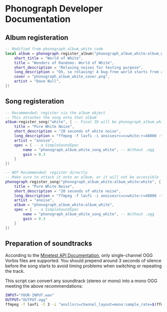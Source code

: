 # Phonograph Developer Documentation

## Album registeration

```lua
-- Modified from phonograph_album_white code
local album = phonograph.register_album("phonograph_album_white:album_white", {
    short_title = "World of White",
    title = "Wonders of Randoms: World of White",
    short_description = "Relaxing noises for testing purpose",
    long_description = "Oh, so relaxing! A bug-free world starts from a test case.",
    cover = "phonograph_album_white_cover.png",
    artist = "Dave Null",
})
```

## Song registeration

```lua
-- Recommended: register via the album object
-- This attaches the song onto that album
album:register_song("white", { -- Final ID will be phonograph_album_white:album_white:white
    title = "Pure White Noise",
    short_description = "20 seconds of white noise",
    long_description = "ffmpeg -f lavfi -i anoisesrc=c=white:r=48000 -t 20",
    artist = "anoise",
    spec = { -- a SimpleSoundSpec
        name = "phonograph_album_white_song_white", -- Without .ogg
        gain = 0.3
    }
})

-- NOT Recommended: register directly
-- Make sure to attach it onto an album, or it will not be accessible
phonograph.register_song("phonograph_album_white:album_white:white", {
    title = "Pure White Noise",
    short_description = "20 seconds of white noise",
    long_description = "ffmpeg -f lavfi -i anoisesrc=c=white:r=48000 -t 20",
    artist = "anoise",
    album = "phonograph_album_white:album_white",
    spec = { -- a SimpleSoundSpec
        name = "phonograph_album_white_song_white", -- Without .ogg
        gain = 0.3
    }
})
```

## Preparation of soundtracks

According to the [Minetest API Documentation](https://github.com/minetest/minetest/blob/master/doc/lua_api.md#sounds), only single-channel OGG Vorbis files are supported. You should prepend around 3 seconds of silence before the song starts to avoid timing problems when switching or repeating the track.

This script can convert any soundtrack (stereo or mono) into a mono OGG meeting the above recommendations:

```bash
INPUT="YOUR-INPUT.wav"
OUTPUT="OUTPUT.ogg"
ffmpeg -f lavfi -t 3 -i "anullsrc=channel_layout=mono:sample_rate=$(ffmpeg -i "$INPUT" 2>&1 | grep -oP '([0-9]+) Hz' | awk '{print $1}')" -i "$INPUT" -ac 1 -filter_complex "[0:a][1:a]concat=n=2:v=0:a=1[outa]" -map "[outa]" -map_metadata 1 "$OUTPUT"
```
